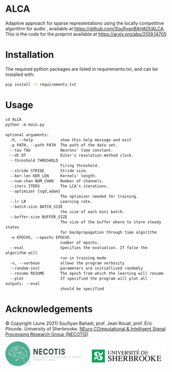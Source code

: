 ALCA
==========

Adaptive approach for sparse representations using the locally competitive algorithm for audio , available at <https://github.com/SoufiyanBAHADI/ALCA>. This is the code for the preprint available at https://arxiv.org/abs/2109.14705

# Installation

The required python packages are listed in requirements.txt, and can be installed with: 
```bash
pip install -r requirements.txt
```

# Usage

```
cd ALCA
python -m main.py

optional arguments:
  -h, --help            show this help message and exit
  -p PATH, --path PATH  The path of the data set.
  --tau TAU             Neurons' time constant.
  --dt DT               Euler's resolution method clock.
  --threshold THRESHOLD
                        Firing threshold.
  --stride STRIDE       Stride size.
  --ker-len KER_LEN     Kernels' length.
  --num-chan NUM_CHAN   Number of channels.
  --iters ITERS         The LCA's iterations.
  --optimizer {sgd,adam}
                        The optimizer needed for training.
  --lr LR               Learning rate.
  --batch-size BATCH_SIZE
                        the size of each mini batch.
  --buffer-size BUFFER_SIZE
                        The size of the buffer where to store steady states
                        for backpropagation through time algorithm
  -e EPOCHS, --epochs EPOCHS
                        number of epochs.
  --eval                Specifies the evaluation. If false the algorithm will
                        run in training mode
  -v, --verbose         allows the program verbosity
  --random-init         parameters are initiallized randomly
  --resume RESUME       The epoch from which the learning will resume
  --plot                If specified the program will plot all outputs. --eval
                        should be specified
```


# Acknowledgements

© Copyright (June 2021) Soufiyan Bahadi, prof. Jean Rouat, prof. Éric Plourde. University of Sherbrooke. [NEuro COmputational & Intelligent Signal Processing Research Group (NECOTIS)](http://www.gel.usherbrooke.ca/necotis/)

<img src="images/necotis.png" width="250" /> <img src="images/UdeS.jpg" width="250" />

